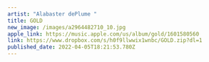 ```yaml
---
artist: "Alabaster dePlume "
title: GOLD
new_image: /images/a2964482710_10.jpg
apple_link: https://music.apple.com/us/album/gold/1601580560
link: https://www.dropbox.com/s/h0f9llwwix1wnbc/GOLD.zip?dl=1
published_date: 2022-04-05T18:21:53.780Z
---
```

